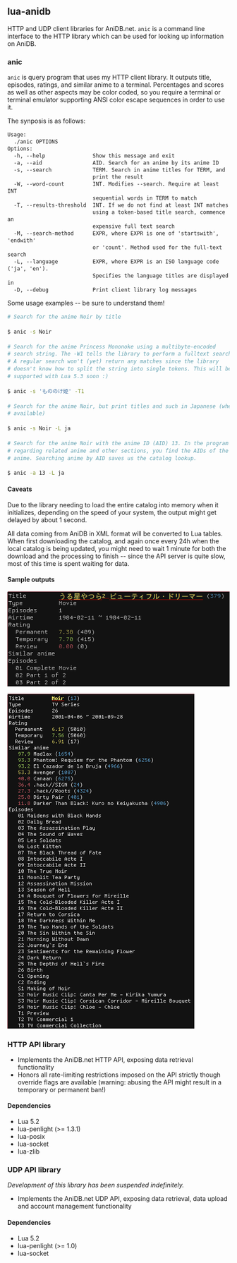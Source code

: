 ## lua-anidb

HTTP and UDP client libraries for AniDB.net. <code>anic</code> is a
command line interface to the HTTP library which can be used for looking
up information on AniDB.

### anic

<code>anic</code> is query program that uses my HTTP client library. It
outputs title, episodes, ratings, and similar anime to a terminal.
Percentages and scores as well as other aspects may be color coded, so
you require a terminal or terminal emulator supporting ANSI color escape
sequences in order to use it.

The synposis is as follows:

```
Usage:
  ./anic OPTIONS
Options:
  -h, --help               Show this message and exit
  -a, --aid                AID. Search for an anime by its anime ID
  -s, --search             TERM. Search in anime titles for TERM, and
                           print the result
  -W, --word-count         INT. Modifies --search. Require at least INT
                           sequential words in TERM to match
  -T, --results-threshold  INT. If we do not find at least INT matches
                           using a token-based title search, commence an
                           expensive full text search
  -M, --search-method      EXPR, where EXPR is one of 'startswith', 'endwith'
                           or 'count'. Method used for the full-text search
  -L, --language           EXPR, where EXPR is an ISO language code ('ja', 'en').
                           Specifies the language titles are displayed in
  -D, --debug              Print client library log messages
```

Some usage examples -- be sure to understand them!

```sh
# Search for the anime Noir by title

$ anic -s Noir 

# Search for the anime Princess Mononoke using a multibyte-encoded
# search string. The -W1 tells the library to perform a fulltext search.
# A regular search won't (yet) return any matches since the library
# doesn't know how to split the string into single tokens. This will be
# supported with Lua 5.3 soon :)

$ anic -s 'もののけ姫' -T1

# Search for the anime Noir, but print titles and such in Japanese (when
# available)

$ anic -s Noir -L ja

# Search for the anime Noir with the anime ID (AID) 13. In the program output
# regarding related anime and other sections, you find the AIDs of the
# anime. Searching anime by AID saves us the catalog lookup.

$ anic -a 13 -L ja
```

#### Caveats

Due to the library needing to load the entire catalog into memory when
it initializes, depending on the speed of your system, the output might
get delayed by about 1 second.

All data coming from AniDB in XML format will be converted to Lua
tables. When first downloading the catalog, and again once every 24h
when the local catalog is being updated, you might need to wait 1 minute
for both the download and the processing to finish -- since the API
server is quite slow, most of this time is spent waiting for data.

#### Sample outputs

![UsageExample1](https://raw.githubusercontent.com/2ion/lua-anidb/gh-pages/example1.png)

![UsageExample2](https://raw.githubusercontent.com/2ion/lua-anidb/gh-pages/example2.png)

### HTTP API library

* Implements the AniDB.net HTTP API, exposing data retrieval
  functionality
* Honors all rate-limiting restrictions imposed on the API strictly
  though override flags are available (warning: abusing the API might
  result in a temporary or permanent ban!)

#### Dependencies

* Lua 5.2
* lua-penlight (>= 1.3.1)
* lua-posix
* lua-socket
* lua-zlib

### UDP API library

_Development of this library has been suspended indefinitely._

* Implements the AniDB.net UDP API, exposing data retrieval, data upload
  and account management functionality

#### Dependencies

* Lua 5.2
* lua-penlight (>= 1.0)
* lua-socket
